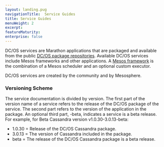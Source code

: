 ```yaml
---
layout: landing.pug
navigationTitle:  Service Guides
title: Service Guides
menuWeight: 2
excerpt:
featureMaturity:
enterprise: false
---
```











DC/OS services are Marathon applications that are packaged and available from the public [DC/OS package repositories][1]. Available DC/OS services include Mesos frameworks and other applications. A [Mesos framework][2] is the combination of a Mesos scheduler and an optional custom executor.

DC/OS services are created by the community and by Mesosphere.

### Versioning Scheme

The service documentation is divided by version. The first part of the version name of a service refers to the release of the DC/OS package of the service. The second part refers to the version of the application in the package. An optional third part, -beta, indicates a service is a beta release. For example, for Beta Cassandra version v1.0.30-3.0.13-beta:

- 1.0.30 = Release of the DC/OS Cassandra package.
- 3.0.13 = The version of Cassandra included in the package.
- beta = The release of the DC/OS Cassandra package is a beta release.

 [1]: /docs/1.9/usage/repo/
 [2]: http://mesos.apache.org/documentation/latest/frameworks/
